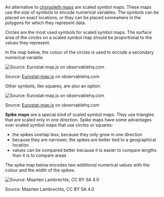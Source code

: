 An alternative to <span class='internal-link'>[choropleth maps](choropleth-maps)</span> are scaled symbol maps. These maps use the size of symbols to encode numerical variables. The symbols can be placed on exact locations, or they can be placed somewhere in the polygons for which they represent data.

Circles are the most used symbols for scaled symbol maps. The surface area of the circles on a scaled symbol map should be proportional to the values they represent.

In the map below, the colour of the circles is used to encode a secondary numerical variable.

![Source: [Eurostat-map.js](https://observablehq.com/@joewdavies/eurostat-map-js#bivariate) on observablehq.com](Maps%20e22d0627fc944d47be79a1d1a4f8acef/proportional-symbol-choropleth.png)

Source: [Eurostat-map.js](https://observablehq.com/@joewdavies/eurostat-map-js#bivariate) on observablehq.com

Other symbols, like squares, are also an option.

![Source: [Eurostat-map.js](https://observablehq.com/@joewdavies/eurostat-map-js#bivariate) on observablehq.com](Maps%20e22d0627fc944d47be79a1d1a4f8acef/proportional-squares.png)

Source: [Eurostat-map.js](https://observablehq.com/@joewdavies/eurostat-map-js#bivariate) on observablehq.com

**Spike maps** are a special kind of scaled symbol maps. They use triangles that are scaled only in one direction. Spike maps have some advantages over scaled symbol maps that use circles or squares:

- the spikes overlap less, because they only grow in one direction
- because they are narrower, the spikes are better tied to a geographical location
- values can be compared better because it is easier to compare lengths than it is to compare areas

The spike map below encodes two additional numerical values with the colour and the width of the spikes.

![Source: Maarten Lambrechts, CC BY SA 4.0](Maps%20e22d0627fc944d47be79a1d1a4f8acef/covid-spike-map-belgium.jpg)

Source: Maarten Lambrechts, CC BY SA 4.0